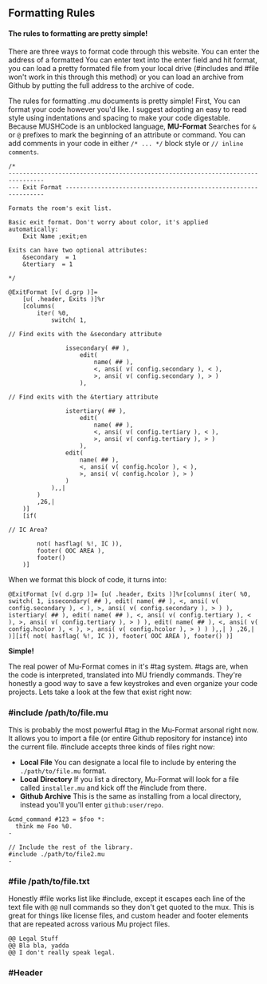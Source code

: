 ## Formatting Rules
#### The rules to formatting are pretty simple!
There are three ways to format code through this website.  You can enter the address of a formatted You can enter text into the enter field and hit format, you can load a pretty formated file from your local drive (#includes and #file won't work in this through this method) or you can load an archive from Github by putting the full address to the archive of code.

The rules for formatting .mu documents is pretty simple! First, You can format your code however you'd like.  I suggest adopting an easy to read style using indentations and spacing to make your code digestable. Because MUSHCode is an unblocked language, **MU-Format** Searches for ```&``` or ```@``` prefixes to mark the beginning of an attribute or command. You can add comments in your code in either ```/* ... */``` block style or ```// inline comments```.

```
/*
--------------------------------------------------------------------------------
--- Exit Format ----------------------------------------------------------------

Formats the room's exit list.

Basic exit format. Don't worry about color, it's applied automatically:
    Exit Name ;exit;en

Exits can have two optional attributes:
    &secondary  = 1
    &tertiary  = 1

*/

@ExitFormat [v( d.grp )]=
    [u( .header, Exits )]%r
    [columns(
        iter( %0,
            switch( 1,

// Find exits with the &secondary attribute

                issecondary( ## ),
                    edit(
                        name( ## ),
                        <, ansi( v( config.secondary ), < ),
                        >, ansi( v( config.secondary ), > )
                    ),

// Find exits with the &tertiary attribute

                istertiary( ## ),
                    edit(
                        name( ## ),
                        <, ansi( v( config.tertiary ), < ),
                        >, ansi( v( config.tertiary ), > )
                    ),
                edit(
                    name( ## ),
                    <, ansi( v( config.hcolor ), < ),
                    >, ansi( v( config.hcolor ), > )
                )
            ),,|
        )
        ,26,|
    )]
    [if(

// IC Area?

        not( hasflag( %!, IC )),
        footer( OOC AREA ),
        footer()
    )]

```

When we format this block of code, it turns into:

```
@ExitFormat [v( d.grp )]= [u( .header, Exits )]%r[columns( iter( %0, switch( 1, issecondary( ## ), edit( name( ## ), <, ansi( v( config.secondary ), < ), >, ansi( v( config.secondary ), > ) ), istertiary( ## ), edit( name( ## ), <, ansi( v( config.tertiary ), < ), >, ansi( v( config.tertiary ), > ) ), edit( name( ## ), <, ansi( v( config.hcolor ), < ), >, ansi( v( config.hcolor ), > ) ) ),,| ) ,26,| )][if( not( hasflag( %!, IC )), footer( OOC AREA ), footer() )]

```

**Simple!**

The real power of Mu-Format comes in it's #tag system.  #tags are, when the code is interpreted, translated into MU friendly commands.  They're honestly a good way to save a few keystrokes and even organize your code projects.  Lets take a look at the few that exist right now:

### #include /path/to/file.mu
This is probably the most powerful #tag in the Mu-Format arsonal right now.  It allows you to import a file (or entire Github repository for instance) into the current file.  #include accepts three kinds of files right now:
- **Local File** You can designate a local file to include by entering the ```./path/to/file.mu``` format.
- **Local Directory** If you list a directory, Mu-Format will look for a file called ```installer.mu``` and kick off the #include from there.
- **Github Archive** This is the same as installing from a local directory, instead you'll you'll enter ```github:user/repo```.

```
&cmd_command #123 = $foo *:
  think me Foo %0.
-

// Include the rest of the library.
#include ./path/to/file2.mu
-
```
### #file /path/to/file.txt
Honestly #file works list like #include, except it escapes each line of the text file with ```@@``` null commands so they don't get quoted to the mux.  This is great for things like license files, and custom header and footer elements that are repeated across various Mu project files.

```
@@ Legal Stuff
@@ Bla bla, yadda
@@ I don't really speak legal.
```

### #Header <title>=<body>
Information to be listed at the top of the resulting installer file. The library allows you to determine what special **#tags** are considered headers, like **#author #url #codebase**, etc.  I'm sure we'll have some defaults soon.  For now you can add a custom header to the beginning of the #header tag.

You can actually user ```Formatter.setHeaders('author, email, url')``` to add headers that can be set using a shortcut.  **#author**, **#email**, **#url** for example and would be set with ```#<header> <text>```